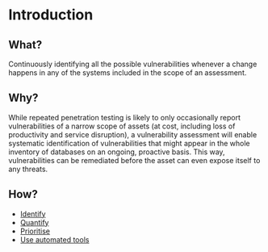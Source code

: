 # Introduction

## What?

Continuously identifying all the possible vulnerabilities whenever a change happens in any 
of the systems included in the scope of an assessment. 

## Why?

While repeated penetration testing is likely to only occasionally report vulnerabilities of a narrow scope
of assets (at cost, including loss of productivity and service disruption), a vulnerability assessment will enable
systematic identification of vulnerabilities that might appear in the whole inventory of databases on an ongoing,
proactive basis. This way, vulnerabilities can be remediated before the asset can even expose itself to any threats.

## How?

* [Identify](identify.md)
* [Quantify](quantify.md)
* [Prioritise](prioritise.md)
* [Use automated tools](tools.md)
